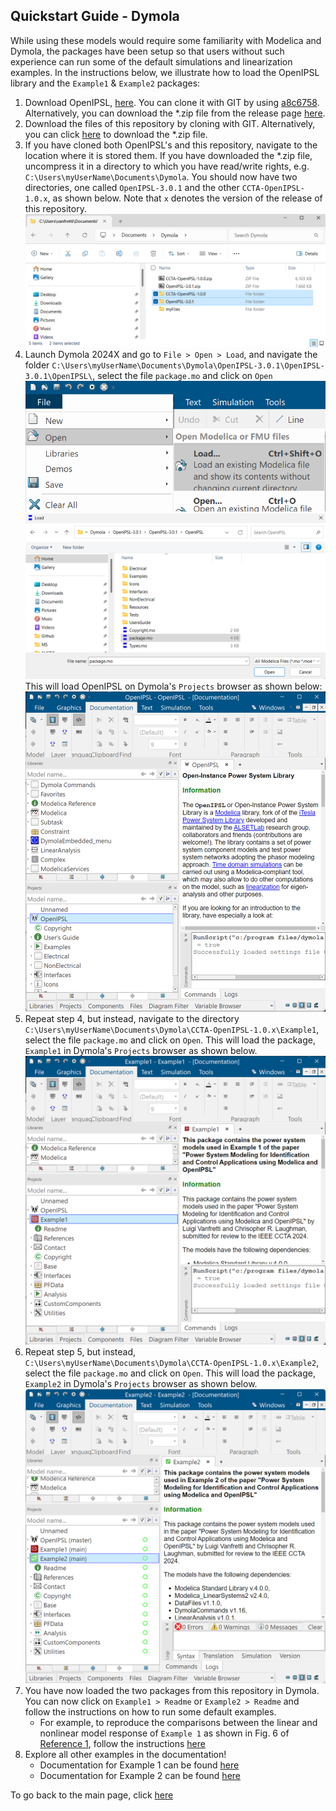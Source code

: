 ## Quickstart Guide - Dymola
While using these models would require some familiarity with Modelica and Dymola, the packages have been setup so that users without such experience can run some of the default simulations and linearization examples. In the instructions below, we illustrate how to load the OpenIPSL library and the `Example1` & `Example2` packages:
  1. Download OpenIPSL, [here](https://github.com/OpenIPSL/OpenIPSL/). You can clone it with GIT by using [a8c6758](https://github.com/OpenIPSL/OpenIPSL/commit/a8c6758fffa7bd23f925063e9aa075f271ac71ee). Alternatively, you can download the *.zip file from the release page [here](https://github.com/OpenIPSL/OpenIPSL/releases/tag/v3.0.1).
  2. Download the files of this repository by cloning with GIT. Alternatively, you can click [here](https://github.com/ALSETLab/CCTA-OpenIPSL/archive/refs/tags/v1.0.2.zip) to download the *.zip file.
  3. If you have cloned both OpenIPSL's and this repository, navigate to the location where it is stored them. If you have downloaded the *.zip file, uncompress it in a directory to which you have read/write rights, e.g. `C:\Users\myUserName\Documents\Dymola`. You should now have two directories, one called `OpenIPSL-3.0.1` and the other `CCTA-OpenIPSL-1.0.x`, as shown below. Note that `x` denotes the version of the release of this repository.
  ![Uncompress the *.zip files](../Assets/img/quick_zip.png)
  4. Launch Dymola 2024X and go to `File > Open > Load`, and navigate the folder `C:\Users\myUserName\Documents\Dymola\OpenIPSL-3.0.1\OpenIPSL-3.0.1\OpenIPSL\`, select the file `package.mo` and click on `Open`
   ![Dymola Load](../Assets/img/dym_load.png)
   ![Select package.mo from the directory](./Assets/img/dym_load_openipsl.png)
   This will load OpenIPSL on Dymola's `Projects` browser as shown below:
   ![OpenIPSL in Dymola](./Assets/img/dym_packagebrowswer_openipsl.png)
   5. Repeat step 4, but instead, navigate to the directory `C:\Users\myUserName\Documents\Dymola\CCTA-OpenIPSL-1.0.x\Example1`, select the file `package.mo` and click on `Open`. This will load the package, `Example1` in Dymola's `Projects` browser as shown below.
   ![OpenIPSL in Dymola](../Assets/img/dym_packagebrowswer_example1.png)
   6. Repeat step 5, but instead, `C:\Users\myUserName\Documents\Dymola\CCTA-OpenIPSL-1.0.x\Example2`, select the file `package.mo` and click on `Open`. This will load the package, `Example2` in Dymola's `Projects` browser as shown below.
   ![OpenIPSL in Dymola](../Assets/img/dym_packagebrowswer_example2.png)
   7. You have now loaded the two packages from this repository in Dymola. You can now click on `Example1 > Readme` or `Example2 > Readme` and follow the instructions on how to run some default examples. 
      - For example, to reproduce the comparisons between the linear and nonlinear model response of `Example 1` as shown in Fig. 6 of [Reference 1](http://dx.doi.org/10.13140/RG.2.2.17471.11680), follow the instructions [here](https://alsetlab.github.io/CCTA-OpenIPSL/Example1/help/Example1_Analysis_LinearAnalysis_CustomFunctions.html#Example1.Analysis.LinearAnalysis.CustomFunctions.LinearizeAndCompare)
   8. Explore all other examples in the documentation!
      * Documentation for Example 1 can be found [here](https://alsetlab.github.io/CCTA-OpenIPSL/Example1/help/Example1.html)
      * Documentation for Example 2 can be found [here](https://alsetlab.github.io/CCTA-OpenIPSL/Example2/help/Example2.html)

To go back to the main page, click [here](../README.md)